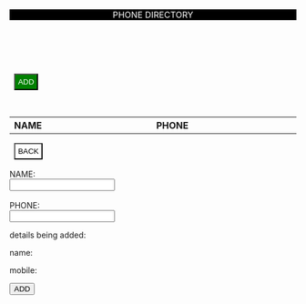 <!DOCTYPE html>
<html><head>
<style>
header {
 
  	padding: 15px;
 	font-size: 15px;
	background-color: black;
 	text-align: center;
 	color: white;
}
#t1 th{
text-align:left;
width:500px;
}

</style>
</head>
<body onload="showDiv3()">
<script>
function showDiv3() {
   document.getElementById('mine').style.display = "none";
  document.getElementById('one').style.display = "block"; 
}
</script>
<header>
<div >PHONE DIRECTORY</div></header>

<br>
<br>

<div id="one" >
&nbsp;
<button style='color: white ;background-color: green; padding: 5px;' onclick="showDiv1()">ADD</button>
<script>
function showDiv1() {
   document.getElementById('mine').style.display = "block";
  document.getElementById('one').style.display = "none"; 
}
</script>
<br>

&nbsp;
<table id="t1">
<tr>
<th >NAME </th>
<th >PHONE</th></tr>
</table>
</div>

<div id="mine">
&nbsp;
<button style='color: black;background-color:white ; padding: 5px;' onclick="showDiv2()">BACK</button>
<script>
function showDiv2() {
document.getElementById('one').style.display = "block";
   document.getElementById('mine').style.display = "none"; 
}
</script>

<br>
<br>
NAME:<br>
<input id="nam"  type =text pattern=[a-z][A-Z] ><br><br>
PHONE:<br>
<input id="mob"  pattern=[0-9]{10} ><br><p>details being added:</p>
<p>name:<span id="re"><br></span></p>
<p>mobile:<span id="res"></span></p>

<script>
  nam.oninput = function() {
    re.innerHTML = nam.value;
  };
</script>
<script>
  mob.oninput = function() {
    res.innerHTML = mob.value;
  };
</script>
<button onclick="functional11()">ADD</button>
<script>
function functional11(){
var x=document.getElementById('nam').value;
var y=document.getElementById('mob').value;
if ( x  != '' && y != ''){
functional1();
}
else if(x != '' && y == ''){
alert("enter phone number");
}
else if(x == '' && y != ''){
alert("enter name");
}
else{
alert("enter name and phone number");}


}
function functional1(){
document.getElementById('one').style.display = "block";
   document.getElementById('mine').style.display = "none"; 
var x=document.getElementById('nam').value;
var y=document.getElementById('mob').value;
var tab=document.getElementById("t1");
 var row=tab.insertRow(-1);
 var cell1=row.insertCell(0);
 var cell2=row.insertCell(1);
 var cell3=row.insertCell(2);
 var btn= "<input type='button' style='color:black ; background-color:red;' value='delete' onclick='del(this);'>";
 cell1.innerHTML=x;
	cell2.innerHTML=y;
	cell3.innerHTML=btn;
document.getElementById('nam').value='';
document.getElementById('mob').value='';
document.getElementById('re').innerHTML='';
document.getElementById('res').innerHTML='';

}
function del(r){
var i=r.parentNode.parentNode.rowIndex;
document.getElementById("t1").deleteRow(i);
}
</script>
</div>

</body>
</html>

